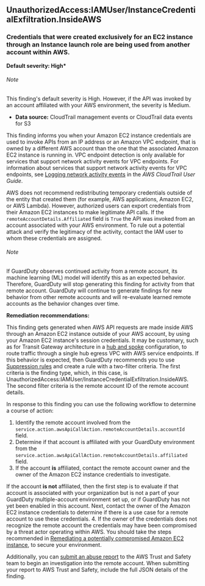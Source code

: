 UnauthorizedAccess:IAMUser/InstanceCredentialExfiltration.InsideAWS
-------------------------------------------------------------------


### Credentials that were created exclusively for an EC2 instance through an Instance launch role are being used from another account within AWS.


**Default severity: High\***


###### Note

This finding's default severity is High. However, if the API was invoked by an account affiliated with your AWS environment, the severity is Medium.


 * **Data source:** CloudTrail management events or CloudTrail data events for S3

This finding informs you when your Amazon EC2 instance credentials are used to invoke APIs from an IP address or an Amazon VPC endpoint, that is owned by a different AWS account than the one that the associated Amazon EC2 instance is running in. VPC endpoint detection is only available for services that support network activity events for VPC endpoints. For information about services that support network activity events for VPC endpoints, see [Logging network activity events](https://docs.aws.amazon.com/awscloudtrail/latest/userguide/logging-network-events-with-cloudtrail.html) in the *AWS CloudTrail User Guide*.


AWS does not recommend redistributing temporary credentials outside of the entity that created them (for example, AWS applications, Amazon EC2, or AWS Lambda). However, authorized users can export credentials from their Amazon EC2 instances to make legitimate API calls. If the `remoteAccountDetails.Affiliated` field is `True` the API was invoked from an account associated with your AWS environment. To rule out a potential attack and verify the legitimacy of the activity, contact the IAM user to whom these credentials are assigned.


###### Note

If GuardDuty observes continued activity from a remote account, its machine learning (ML) model will identify this as an expected behavior. Therefore, GuardDuty will stop generating this finding for activity from that remote account. GuardDuty will continue to generate findings for new behavior from other remote accounts and will re\-evaluate learned remote accounts as the behavior changes over time.


**Remediation recommendations:**


This finding gets generated when AWS API requests are made inside AWS through an Amazon EC2 instance outside of your AWS account, by using your Amazon EC2 instance's session credentials. It may be customary, such as for Transit Gateway architecture in a [hub and spoke](https://docs.aws.amazon.com/whitepapers/latest/building-scalable-secure-multi-vpc-network-infrastructure/transit-vpc-solution.html) configuration, to route traffic through a single hub egress VPC with AWS service endpoints. If this behavior is expected, then GuardDuty recommends you to use [Suppression rules](./findings_suppression-rule.html) and create a rule with a two\-filter criteria. The first criteria is the finding type, which, in this case, is UnauthorizedAccess:IAMUser/InstanceCredentialExfiltration.InsideAWS. The second filter criteria is the remote account ID of the remote account details.


In response to this finding you can use the following workflow to determine a course of action:


 1. Identify the remote account involved from the `service.action.awsApiCallAction.remoteAccountDetails.accountId` field.
2. Determine if that account is affiliated with your GuardDuty environment from the `service.action.awsApiCallAction.remoteAccountDetails.affiliated` field.
3. If the account **is** affiliated, contact the remote account owner and the owner of the Amazon EC2 instance credentials to investigate.

 If the account **is not** affiliated, then the first step is to evaluate if that account is associated with your organization but is not a part of your GuardDuty multiple\-account environment set up, or if GuardDuty has not yet been enabled in this account. Next, contact the owner of the Amazon EC2 instance credentials to determine if there is a use case for a remote account to use these credentials.
4. If the owner of the credentials does not recognize the remote account the credentials may have been compromised by a threat actor operating within AWS. You should take the steps recommended in [Remediating a potentially compromised Amazon EC2 instance](https://docs.aws.amazon.com/guardduty/latest/ug/compromised-ec2.html), to secure your environment. 

 Additionally, you can [submit an abuse report](https://support.aws.amazon.com/#/contacts/report-abuse) to the AWS Trust and Safety team to begin an investigation into the remote account. When submitting your report to AWS Trust and Safety, include the full JSON details of the finding.
